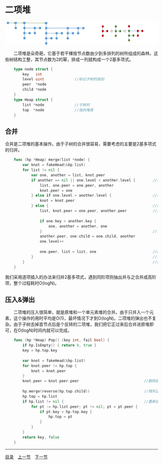 # 二项堆
![](../images/BinomialHeap.png)

　　二项堆是朵奇葩，它基于若干棵按节点数由少到多排列的树所组成的森林。这些树结构工整，其节点数为2的幂，排成一列就构成一个2基多项式。
```go
	type node struct {
		key   int
		level uint				//标记子树的级别
		peer  *node
		child *node
	}
	type Heap struct {
		list *node				//子树列
		top  *node				//指向堆首
	}
```

## 合并
合并是二项堆的基本操作。由于子树的合并很容易，需要考虑的主要是2基多项式的归并。
```go
	func (hp *Heap) merge(list *node) {
		var knot = fakeHead(&hp.list)
		for list != nil {
			var one, another = list, knot.peer
			if another == nil || one.level < another.level {		//插入
				list, one.peer = one.peer, another
				knot.peer = one
			} else if one.level > another.level {					//跳过
				knot = knot.peer
			} else { 												//同阶合并
				list, knot.peer = one.peer, another.peer			//从链表中脱离

				if one.key > another.key {
					one, another = another, one
				}													//合并
				another.peer, one.child = one.child, another
				one.level++

				one.peer, list = list, one 							//回归list
			}														//list首项可能是逆序项，但不影响大局
		}															//因为它不可能比knot.peer更高阶
	}
```
我们采用逐项插入的办法来归并2基多项式，遇到同阶项则抽出并与之合并成高阶项，整个过程耗时O(logN)。

## 压入&弹出
　　二项堆的压入很简单，就是原堆和一个单元素堆的合并。由于只并入一个元素，这个操作的用时平均是O(1)，最坏情况下才到O(logN)。二项堆的弹出也不复杂。由于子树去掉首节点后是个反转的二项堆，我们把它正过来后合并进原堆即可，在O(logN)时间内就可以完成。
```go
	func (hp *Heap) Pop() (key int, fail bool) {
		if hp.IsEmpty() { return 0, true }
		key = hp.top.key

		var knot = fakeHead(&hp.list)
		for knot.peer != hp.top {
			knot = knot.peer
		}
		knot.peer = knot.peer.peer								//删除原堆首节点

		hp.merge(reverse(hp.top.child))							//残列正过来，并回主堆
		hp.top = hp.list
		if hp.list != nil {										//重新定位堆首
			for pt := hp.list.peer; pt != nil; pt = pt.peer {
				if pt.key < hp.top.key {
					hp.top = pt
				}
			}
		}
		return key, false
	}
```

---
[目录](../index.md)　[上一节](06-A.md)　[下一节](06-C.md)
